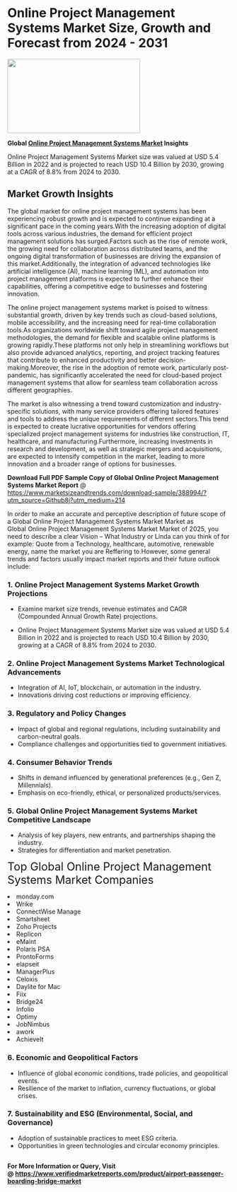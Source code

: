 <H1>Online Project Management Systems Market Size, Growth and Forecast from 2024 - 2031</H1><img class="aligncenter size-medium wp-image-584254" src="https://thirdeyenews.in/wp-content/uploads/2024/09/Global-Market-Research-300x168.jpeg" alt="" width="300" height="168" /><p><strong>Global&nbsp;<a href="https://www.marketsizeandtrends.com/download-sample/388994/?utm_source=Github8j?utm_medium=214">Online Project Management Systems Market</a> Insights</strong></p><p>Online Project Management Systems Market size was valued at USD 5.4 Billion in 2022 and is projected to reach USD 10.4 Billion by 2030, growing at a CAGR of 8.8% from 2024 to 2030.</p><p><h2>Market Growth Insights</h2> <p>The global market for online project management systems has been experiencing robust growth and is expected to continue expanding at a significant pace in the coming years.With the increasing adoption of digital tools across various industries, the demand for efficient project management solutions has surged.Factors such as the rise of remote work, the growing need for collaboration across distributed teams, and the ongoing digital transformation of businesses are driving the expansion of this market.Additionally, the integration of advanced technologies like artificial intelligence (AI), machine learning (ML), and automation into project management platforms is expected to further enhance their capabilities, offering a competitive edge to businesses and fostering innovation.</p> <p>The online project management systems market is poised to witness substantial growth, driven by key trends such as cloud-based solutions, mobile accessibility, and the increasing need for real-time collaboration tools.As organizations worldwide shift toward agile project management methodologies, the demand for flexible and scalable online platforms is growing rapidly.These platforms not only help in streamlining workflows but also provide advanced analytics, reporting, and project tracking features that contribute to enhanced productivity and better decision-making.Moreover, the rise in the adoption of remote work, particularly post-pandemic, has significantly accelerated the need for cloud-based project management systems that allow for seamless team collaboration across different geographies.</p> <p>The market is also witnessing a trend toward customization and industry-specific solutions, with many service providers offering tailored features and tools to address the unique requirements of different sectors.This trend is expected to create lucrative opportunities for vendors offering specialized project management systems for industries like construction, IT, healthcare, and manufacturing.Furthermore, increasing investments in research and development, as well as strategic mergers and acquisitions, are expected to intensify competition in the market, leading to more innovation and a broader range of options for businesses.</p> <p><span class=""><strong>Download Full PDF Sample Copy of Global Online Project Management Systems Market Report</strong> @ <a href="https://www.marketsizeandtrends.com/download-sample/388994/?utm_source=Github8j?utm_medium=214" target="_blank">https://www.marketsizeandtrends.com/download-sample/388994/?utm_source=Github8j?utm_medium=214</a></span></p><p>In order to make an accurate and perceptive description of future scope of a Global&nbsp;Online Project Management Systems Market Market as Global&nbsp;Online Project Management Systems Market Market of 2025, you need to describe a clear Vision &ndash; What Industry or Linda can you think of for example: Quote from a Technology, healthcare, automotive, renewable energy, name the market you are Reffering to.However, some general trends and factors usually impact market reports and their future outlook include:</p><h3>1.&nbsp;<strong>Online Project Management Systems Market Growth Projections</strong></h3><ul><li>Examine market size trends, revenue estimates and CAGR (Compounded Annual Growth Rate) projections.</li><li><p>Online Project Management Systems Market size was valued at USD 5.4 Billion in 2022 and is projected to reach USD 10.4 Billion by 2030, growing at a CAGR of 8.8% from 2024 to 2030.</p></li></ul><h3>2.&nbsp;<strong>Online Project Management Systems Market Technological Advancements</strong></h3><ul><li>Integration of AI, IoT, blockchain, or automation in the industry.</li><li>Innovations driving cost reductions or improving efficiency.</li></ul><h3>3.&nbsp;<strong>Regulatory and Policy Changes</strong></h3><ul><li>Impact of global and regional regulations, including sustainability and carbon-neutral goals.</li><li>Compliance challenges and opportunities tied to government initiatives.</li></ul><h3>4.&nbsp;<strong>Consumer Behavior Trends</strong></h3><ul><li>Shifts in demand influenced by generational preferences (e.g., Gen Z, Millennials).</li><li>Emphasis on eco-friendly, ethical, or personalized products/services.</li></ul><h3>5.&nbsp;<strong>Global Online Project Management Systems Market Competitive Landscape</strong></h3><ul><li>Analysis of key players, new entrants, and partnerships shaping the industry.</li><li>Strategies for differentiation and market penetration.</li></ul><p data-pm-slice="1 1 []"><span style="color: inherit; font-family: inherit; font-size: 25px;">Top Global Online Project Management Systems Market Companies</span></p><div class="" data-test-id=""><p><li>monday.com</li><li> Wrike</li><li> ConnectWise Manage</li><li> Smartsheet</li><li> Zoho Projects</li><li> Replicon</li><li> eMaint</li><li> Polaris PSA</li><li> ProntoForms</li><li> elapseit</li><li> ManagerPlus</li><li> Celoxis</li><li> Daylite for Mac</li><li> Fiix</li><li> Bridge24</li><li> Infolio</li><li> Optimy</li><li> JobNimbus</li><li> awork</li><li> AchieveIt</li></p></div><h3>6.&nbsp;<strong>Economic and Geopolitical Factors</strong></h3><ul><li>Influence of global economic conditions, trade policies, and geopolitical events.</li><li>Resilience of the market to inflation, currency fluctuations, or global crises.</li></ul><h3>7.&nbsp;<strong>Sustainability and ESG (Environmental, Social, and Governance)</strong></h3><ul><li>Adoption of sustainable practices to meet ESG criteria.</li><li>Opportunities in green technologies and circular economy principles.</li></ul><h2><strong style="font-size: 14px;">For More Information or Query, Visit @&nbsp;</strong><a style="background-color: #ffffff; font-size: 14px;" href="https://www.marketsizeandtrends.com/report/online-project-management-systems-market/" target="_blank">https://www.verifiedmarketreports.com/product/airport-passenger-boarding-bridge-market</a></h2>